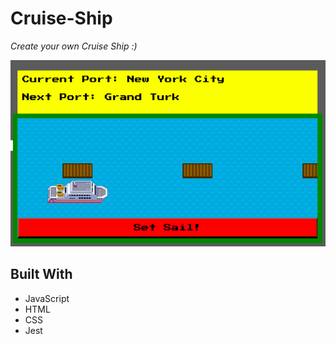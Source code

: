 # Cruise-Ship
_Create your own Cruise Ship :)_


![](CShip.png)


## Built With
+ JavaScript
+ HTML
+ CSS
+ Jest